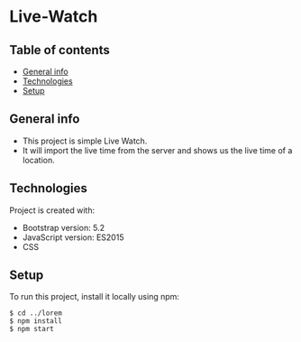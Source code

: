 # Live-Watch

## Table of contents
* [General info](#general-info)
* [Technologies](#technologies)
* [Setup](#setup)

## General info
* This project is simple Live Watch.
* It will import the live time from the server and shows us the live time of a location.
	
## Technologies
Project is created with:
* Bootstrap version: 5.2
* JavaScript version: ES2015
* CSS
	
## Setup
To run this project, install it locally using npm:

```
$ cd ../lorem
$ npm install
$ npm start
```


